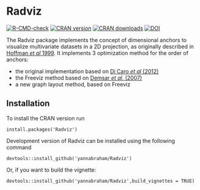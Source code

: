 # Radviz

[![R-CMD-check](https://github.com/yannabraham/Radviz/workflows/R-CMD-check/badge.svg)](https://github.com/yannabraham/Radviz/actions)
[![CRAN version](http://www.r-pkg.org/badges/version/Radviz)](https://cran.r-project.org/package=Radviz)
[![CRAN downloads](https://cranlogs.r-pkg.org/badges/grand-total/Radviz)](https://cran.r-project.org/package=Radviz)
[![DOI](https://zenodo.org/badge/46946711.svg)](https://zenodo.org/badge/latestdoi/46946711)

The Radviz package implements the concept of dimensional anchors to visualize multivariate datasets in a 2D projection, as originally described in [Hoffman *et al* 1999](http://citeseerx.ist.psu.edu/viewdoc/summary?doi=10.1.1.135.889). It implements 3 optimization method for the order of anchors:

 - the original implementation based on [Di Caro *et al* (2012)](http://link.springer.com/chapter/10.1007/978-3-642-13672-6_13)
 - the Freeviz method based on [Demsar *et al.* (2007)](http://doi.org/10.1016/j.jbi.2007.03.010)
 - a new graph layout method, based on Freeviz

## Installation

To install the CRAN version run

```
install.packages('Radviz')
```

Development version of Radviz can be installed using the following command

```
devtools::install_github('yannabraham/Radviz')
```

Or, if you want to build the vignette:

```
devtools::install_github('yannabraham/Radviz',build_vignettes = TRUE)
```
